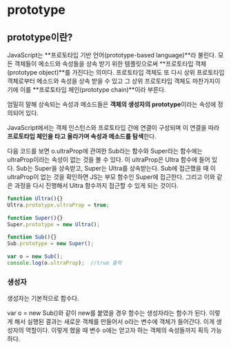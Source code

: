 # prototype

## prototype이란?

JavaScript는 **프로토타입 기반 언어(prototype-based language)**라 불린다. 모든 객체들이 메소드와 속성들을 상속 받기 위한 템플릿으로써 **프로토타입 객체(prototype object)**를 가진다는 의미다. 프로토타입 객체도 또 다시 상위 프로토타입 객체로부터 메소드와 속성을 상속 받을 수 있고 그 상위 프로토타입 객체도 마찬가지이기에 이를 **프로토타입 체인(prototype chain)**이라 부른다. 

엄밀히 말해 상속되는 속성과 메소드들은 **객체의 생성자의 prototype**이라는 속성에 정의되어 있다.

JavaScript에서는 객체 인스턴스와 프로토타입 간에 연결이 구성되며 이 연결을 따라 **프로토타입 체인을 타고 올라가며 속성과 메소드를 탐색**한다.

다음 코드를 보면 o.ultraProp에 관여한 Sub라는 함수와 Super라는 함수에는 ultraProp이라는 속성이 없는 것을 볼 수 있다. 이 ultraProp은 Ultra 함수에 들어 있다. Sub는 Super을 상속받고, Super는 Ultra를 상속받는다. Sub에 접근했을 때 이 ultraProp이 없는 것을 확인하면 JS는 부모 함수인 Super에 접근한다. 그리고 이와 같은 과정을 다시 진행해서 Ultra 함수까지 접근할 수 있게 되는 것이다.

```jsx
function Ultra(){}
Ultra.prototype.ultraProp = true;
 
function Super(){}
Super.prototype = new Ultra();
 
function Sub(){}
Sub.prototype = new Super();
 
var o = new Sub();
console.log(o.ultraProp);  //true 출력
```

### 생성자

생성자는 기본적으로 함수다.

var o = new Sub()와 같이 new를 붙였을 경우 함수는 생성자라는 함수가 된다. 이렇게 해서 실행된 결과는 새로운 객체를 만들어서 o라는 변수에 객체가 들어간다. 이게 생성자의 역할이다. 이렇게 했을 때 변수 o에는 얻고자 하는 객체의 속성들까지 획득 가능하다.